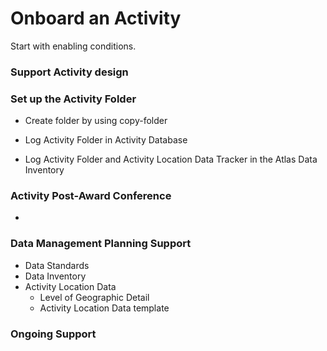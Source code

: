 # Onboard an Activity



Start with enabling conditions.

### Support Activity design



### Set up the Activity Folder

* Create folder by using copy-folder
* Log Activity Folder in Activity Database

* Log Activity Folder and Activity Location Data Tracker in the Atlas Data Inventory

### Activity Post-Award Conference

* 

### Data Management Planning Support

* Data Standards
* Data Inventory
* Activity Location Data 
  * Level of Geographic Detail
  * Activity Location Data template

### Ongoing Support

